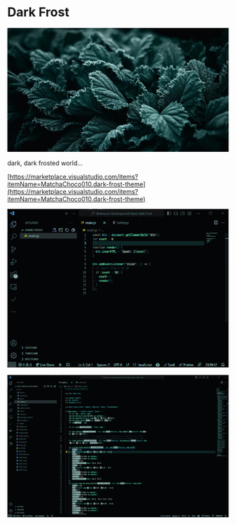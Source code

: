 # Dark Frost

![header](./header.png)

dark, dark frosted world...

[https://marketplace.visualstudio.com/items?itemName=MatchaChoco010.dark-frost-theme](https://marketplace.visualstudio.com/items?itemName=MatchaChoco010.dark-frost-theme)

![screenshot](./screenshot.png)

![screenshot](./screenshot-rust.png)
